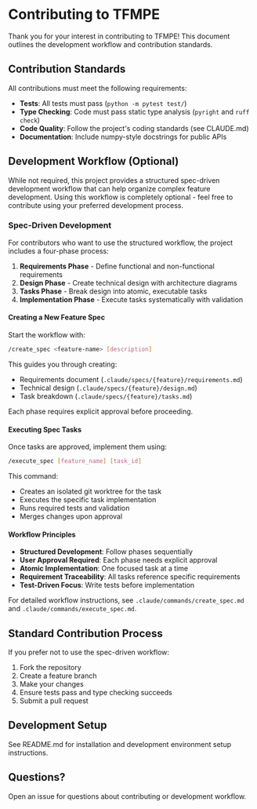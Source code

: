 # Contributing to TFMPE

Thank you for your interest in contributing to TFMPE! This document
outlines the development workflow and contribution standards.

## Contribution Standards

All contributions must meet the following requirements:

- **Tests**: All tests must pass (`python -m pytest test/`)
- **Type Checking**: Code must pass static type analysis (`pyright` and `ruff check`)
- **Code Quality**: Follow the project's coding standards (see CLAUDE.md)
- **Documentation**: Include numpy-style docstrings for public APIs

## Development Workflow (Optional)

While not required, this project provides a structured spec-driven
development workflow that can help organize complex feature development.
Using this workflow is completely optional - feel free to contribute
using your preferred development process.

### Spec-Driven Development

For contributors who want to use the structured workflow, the project
includes a four-phase process:

1. **Requirements Phase** - Define functional and non-functional
   requirements
2. **Design Phase** - Create technical design with architecture diagrams
3. **Tasks Phase** - Break design into atomic, executable tasks
4. **Implementation Phase** - Execute tasks systematically with validation

#### Creating a New Feature Spec

Start the workflow with:

```bash
/create_spec <feature-name> [description]
```

This guides you through creating:
- Requirements document (`.claude/specs/{feature}/requirements.md`)
- Technical design (`.claude/specs/{feature}/design.md`)
- Task breakdown (`.claude/specs/{feature}/tasks.md`)

Each phase requires explicit approval before proceeding.

#### Executing Spec Tasks

Once tasks are approved, implement them using:

```bash
/execute_spec [feature_name] [task_id]
```

This command:
- Creates an isolated git worktree for the task
- Executes the specific task implementation
- Runs required tests and validation
- Merges changes upon approval

#### Workflow Principles

- **Structured Development**: Follow phases sequentially
- **User Approval Required**: Each phase needs explicit approval
- **Atomic Implementation**: One focused task at a time
- **Requirement Traceability**: All tasks reference specific requirements
- **Test-Driven Focus**: Write tests before implementation

For detailed workflow instructions, see `.claude/commands/create_spec.md`
and `.claude/commands/execute_spec.md`.

## Standard Contribution Process

If you prefer not to use the spec-driven workflow:

1. Fork the repository
2. Create a feature branch
3. Make your changes
4. Ensure tests pass and type checking succeeds
5. Submit a pull request

## Development Setup

See README.md for installation and development environment setup
instructions.

## Questions?

Open an issue for questions about contributing or development workflow.
